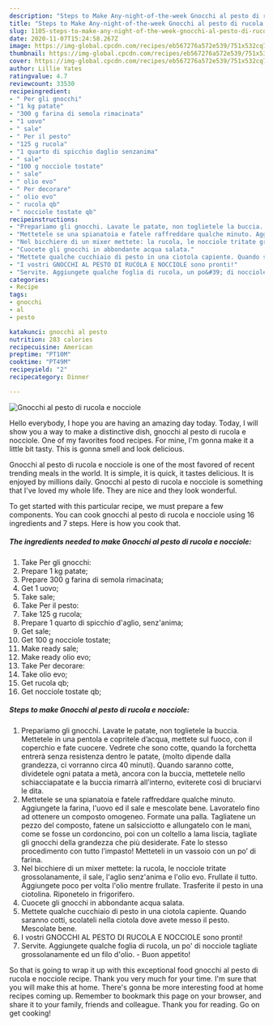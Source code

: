 ```yaml
---
description: "Steps to Make Any-night-of-the-week Gnocchi al pesto di rucola e nocciole"
title: "Steps to Make Any-night-of-the-week Gnocchi al pesto di rucola e nocciole"
slug: 1105-steps-to-make-any-night-of-the-week-gnocchi-al-pesto-di-rucola-e-nocciole
date: 2020-11-07T15:24:58.267Z
image: https://img-global.cpcdn.com/recipes/eb567276a572e539/751x532cq70/gnocchi-al-pesto-di-rucola-e-nocciole-recipe-main-photo.jpg
thumbnail: https://img-global.cpcdn.com/recipes/eb567276a572e539/751x532cq70/gnocchi-al-pesto-di-rucola-e-nocciole-recipe-main-photo.jpg
cover: https://img-global.cpcdn.com/recipes/eb567276a572e539/751x532cq70/gnocchi-al-pesto-di-rucola-e-nocciole-recipe-main-photo.jpg
author: Lillie Yates
ratingvalue: 4.7
reviewcount: 33530
recipeingredient:
- " Per gli gnocchi"
- "1 kg patate"
- "300 g farina di semola rimacinata"
- "1 uovo"
- " sale"
- " Per il pesto"
- "125 g rucola"
- "1 quarto di spicchio daglio senzanima"
- " sale"
- "100 g nocciole tostate"
- " sale"
- " olio evo"
- " Per decorare"
- " olio evo"
- " rucola qb"
- " nocciole tostate qb"
recipeinstructions:
- "Prepariamo gli gnocchi. Lavate le patate, non toglietele la buccia. Mettetele in una pentola e copritele d’acqua, mettete sul fuoco, con il coperchio e fate cuocere. Vedrete che sono cotte, quando la forchetta entrerà senza resistenza dentro le patate, (molto dipende dalla grandezza, ci vorranno circa 40 minuti). Quando saranno cotte, dividetele ogni patata a metà, ancora con la buccia, mettetele nello schiacciapatate e la buccia rimarrà all’interno, eviterete così di bruciarvi le dita."
- "Mettetele se una spianatoia e fatele raffreddare qualche minuto. Aggiungete la farina, l&#39;uovo ed il sale e mescolate bene. Lavoratelo fino ad ottenere un composto omogeneo. Formate una palla. Tagliatene un pezzo del composto, fatene un salsicciotto e allungatelo con le mani, come se fosse un cordoncino, poi con un coltello a lama liscia, tagliate gli gnocchi della grandezza che più desiderate. Fate lo stesso procedimento con tutto l’impasto! Metteteli in un vassoio con un po’ di farina."
- "Nel bicchiere di un mixer mettete: la rucola, le nocciole tritate grossolanamente, il sale, l&#39;aglio senz&#39;anima e l&#39;olio evo. Frullate il tutto. Aggiungete poco per volta l&#39;olio mentre frullate. Trasferite il pesto in una ciotolina. Riponetelo in frigorifero."
- "Cuocete gli gnocchi in abbondante acqua salata."
- "Mettete qualche cucchiaio di pesto in una ciotola capiente. Quando saranno cotti, scolateli nella ciotola dove avete messo il pesto. Mescolate bene."
- "I vostri GNOCCHI AL PESTO DI RUCOLA E NOCCIOLE sono pronti!"
- "Servite. Aggiungete qualche foglia di rucola, un po&#39; di nocciole tagliate grossolanamente ed un filo d&#39;olio. Buon appetito!"
categories:
- Recipe
tags:
- gnocchi
- al
- pesto

katakunci: gnocchi al pesto 
nutrition: 283 calories
recipecuisine: American
preptime: "PT10M"
cooktime: "PT49M"
recipeyield: "2"
recipecategory: Dinner

---
```



![Gnocchi al pesto di rucola e nocciole](https://img-global.cpcdn.com/recipes/eb567276a572e539/751x532cq70/gnocchi-al-pesto-di-rucola-e-nocciole-recipe-main-photo.jpg)

Hello everybody, I hope you are having an amazing day today. Today, I will show you a way to make a distinctive dish, gnocchi al pesto di rucola e nocciole. One of my favorites food recipes. For mine, I'm gonna make it a little bit tasty. This is gonna smell and look delicious.

Gnocchi al pesto di rucola e nocciole is one of the most favored of recent trending meals in the world. It is simple, it is quick, it tastes delicious. It is enjoyed by millions daily. Gnocchi al pesto di rucola e nocciole is something that I've loved my whole life. They are nice and they look wonderful.




To get started with this particular recipe, we must prepare a few components. You can cook gnocchi al pesto di rucola e nocciole using 16 ingredients and 7 steps. Here is how you cook that.

<!--inarticleads1-->

##### The ingredients needed to make Gnocchi al pesto di rucola e nocciole:

1. Take  Per gli gnocchi:
1. Prepare 1 kg patate;
1. Prepare 300 g farina di semola rimacinata;
1. Get 1 uovo;
1. Take  sale;
1. Take  Per il pesto:
1. Take 125 g rucola;
1. Prepare 1 quarto di spicchio d&#39;aglio, senz&#39;anima;
1. Get  sale;
1. Get 100 g nocciole tostate;
1. Make ready  sale;
1. Make ready  olio evo;
1. Take  Per decorare:
1. Take  olio evo;
1. Get  rucola qb;
1. Get  nocciole tostate qb;




<!--inarticleads2-->

##### Steps to make Gnocchi al pesto di rucola e nocciole:

1. Prepariamo gli gnocchi. Lavate le patate, non toglietele la buccia. Mettetele in una pentola e copritele d’acqua, mettete sul fuoco, con il coperchio e fate cuocere. Vedrete che sono cotte, quando la forchetta entrerà senza resistenza dentro le patate, (molto dipende dalla grandezza, ci vorranno circa 40 minuti). Quando saranno cotte, dividetele ogni patata a metà, ancora con la buccia, mettetele nello schiacciapatate e la buccia rimarrà all’interno, eviterete così di bruciarvi le dita.
1. Mettetele se una spianatoia e fatele raffreddare qualche minuto. Aggiungete la farina, l&#39;uovo ed il sale e mescolate bene. Lavoratelo fino ad ottenere un composto omogeneo. Formate una palla. Tagliatene un pezzo del composto, fatene un salsicciotto e allungatelo con le mani, come se fosse un cordoncino, poi con un coltello a lama liscia, tagliate gli gnocchi della grandezza che più desiderate. Fate lo stesso procedimento con tutto l’impasto! Metteteli in un vassoio con un po’ di farina.
1. Nel bicchiere di un mixer mettete: la rucola, le nocciole tritate grossolanamente, il sale, l&#39;aglio senz&#39;anima e l&#39;olio evo. Frullate il tutto. Aggiungete poco per volta l&#39;olio mentre frullate. Trasferite il pesto in una ciotolina. Riponetelo in frigorifero.
1. Cuocete gli gnocchi in abbondante acqua salata.
1. Mettete qualche cucchiaio di pesto in una ciotola capiente. Quando saranno cotti, scolateli nella ciotola dove avete messo il pesto. Mescolate bene.
1. I vostri GNOCCHI AL PESTO DI RUCOLA E NOCCIOLE sono pronti!
1. Servite. Aggiungete qualche foglia di rucola, un po&#39; di nocciole tagliate grossolanamente ed un filo d&#39;olio. - Buon appetito!




So that is going to wrap it up with this exceptional food gnocchi al pesto di rucola e nocciole recipe. Thank you very much for your time. I'm sure that you will make this at home. There's gonna be more interesting food at home recipes coming up. Remember to bookmark this page on your browser, and share it to your family, friends and colleague. Thank you for reading. Go on get cooking!
